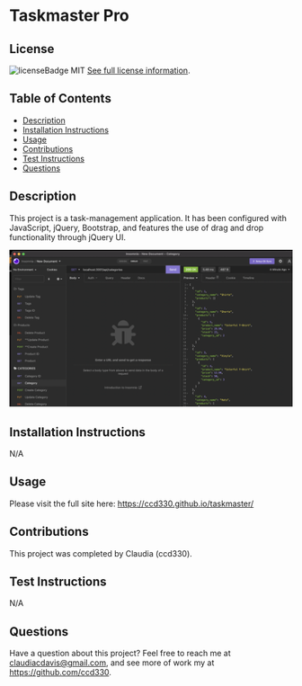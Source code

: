 # Taskmaster Pro

  
  ## License
  ![licenseBadge](https://img.shields.io/badge/License-MIT-blue.svg)
  MIT
  [See full license information](https://opensource.org/licenses/MIT).
  

  ## Table of Contents
  * [Description](#description)
  * [Installation Instructions](#installation-instructions)
  * [Usage](#usage)
  * [Contributions](#contributions)
  * [Test Instructions](#test-instructions)
  * [Questions](#questions)

  ## Description
  This project is a task-management application. It has been configured with JavaScript, jQuery, Bootstrap, and features the use of drag and drop functionality through jQuery UI.
  
  <img src="https://github.com/ccd330/ecommerce-backend/blob/main/Develop/demo.png" />

  ## Installation Instructions
  N/A

  ## Usage
  Please visit the full site here: https://ccd330.github.io/taskmaster/

  ## Contributions
  This project was completed by Claudia (ccd330).

  ## Test Instructions
  N/A

  ## Questions
  Have a question about this project? Feel free to reach me at claudiacdavis@gmail.com, and see more of work my at https://github.com/ccd330.
